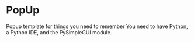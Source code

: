 # PopUp
Popup template for things you need to remember
You need to have Python, a Python IDE, and the PySimpleGUI module.
